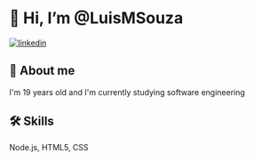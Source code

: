 # 👋 Hi, I’m @LuisMSouza
<!-- ## 🔗 Links -->
<!-- [![portfolio](https://img.shields.io/badge/my_portfolio-000?style=for-the-badge&logo=ko-fi&logoColor=white)](https://katherineoelsner.com/) -->
[![linkedin](https://img.shields.io/badge/linkedin-0A66C2?style=for-the-badge&logo=linkedin&logoColor=white)](https://www.linkedin.com/in/lu%C3%ADs-miguel-souza-1b91b8249/)
<!-- [![twitter](https://img.shields.io/badge/twitter-1DA1F2?style=for-the-badge&logo=twitter&logoColor=white)](https://twitter.com/) -->

## 🚀 About me

I'm 19 years old and I'm currently studying software engineering

## 🛠 Skills

Node.js, HTML5, CSS
